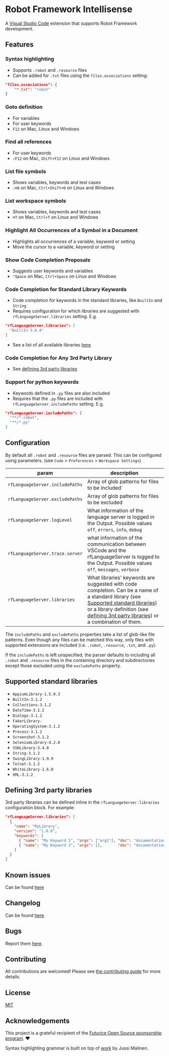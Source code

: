 # Robot Framework Intellisense

A [Visual Studio Code](https://code.visualstudio.com/) extension that supports Robot Framework development.

## Features

### Syntax highlighting
* Supports `.robot` and `.resource` files
* Can be added for `.txt` files using the `files.associations` setting:
```json
"files.associations": {
    "*.txt": "robot"
}
```

### Goto definition
* For variables
* For user keywords
* `F12` on Mac, Linux and Windows

### Find all references
* For user keywords
* `⇧F12` on Mac, `Shift+F12` on Linux and Windows

### List file symbols
* Shows variables, keywords and test cases
* `⇧⌘O` on Mac, `Ctrl+Shift+O` on Linux and Windows

### List workspace symbols
* Shows variables, keywords and test cases
* `⌘T` on Mac, `Ctrl+T` on Linux and Windows

### Highlight All Occurrences of a Symbol in a Document
* Highlights all occurrences of a variable, keyword or setting
* Move the cursor to a variable, keyword or setting

### Show Code Completion Proposals
* Suggests user keywords and variables
* `⌃Space` on Mac, `Ctrl+Space` on Linux and Windows

### Code Completion for Standard Library Keywords
* Code completion for keywords in the standard libraries, like `BuiltIn` and `String`
* Requires configuration for which libraries are suggested with `rfLanguageServer.libraries` setting. E.g.
```json
"rfLanguageServer.libraries": [
  "BuiltIn-3.0.4"
]
```
* See a list of all available libraries [here](#supported-standard-libraries)

### Code Completion for Any 3rd Party Library
* See [defining 3rd party libraries](#defining-3rd-party-libraries)

### Support for python keywords
* Keywords defined in `.py` files are also included
* Requires that the `.py` files are included with `rfLanguageServer.includePaths` setting. E.g.
```json
"rfLanguageServer.includePaths": [
  "**/*.robot",
  "**/*.py"
]
```

## Configuration

By default all `.robot` and `.resource` files are parsed. This can be configured using parameters. (see `Code` > `Preferences` > `Workspace Settings`).

|param                            | description              |
|---------------------------------|--------------------------|
| `rfLanguageServer.includePaths` | Array of glob patterns for files to be included`|
| `rfLanguageServer.excludePaths` | Array of glob patterns for files to be excluded|
| `rfLanguageServer.logLevel` | What information of the language server is logged in the Output. Possible values `off`, `errors`, `info`, `debug`|
| `rfLanguageServer.trace.server` | what information of the communication between VSCode and the rfLanguageServer is logged to the Output. Possible values `off`, `messages`, `verbose`|
| `rfLanguageServer.libraries` | What libraries' keywords are suggested with code completion. Can be a name of a standard library (see [Supported standard libraries](#supported-standard-libraries)) or a library definition (see [defining 3rd party libraries](#defining-3rd-party-libraries)) or a combination of them. |

The `includePaths` and `excludePaths` properties take a list of glob-like file patterns. Even though any files can be matched this way, only files with supported extensions are included (i.e. `.robot`, `.resource`, `.txt`, and `.py`).

If the `includePaths` is left unspecified, the parser defaults to including all `.robot` and `.resource` files in the containing directory and subdirectories except those excluded using the `excludePaths` property.

## Supported standard libraries

* `AppiumLibrary-1.5.0.3`
* `BuiltIn-3.1.2`
* `Collections-3.1.2`
* `DateTime-3.1.2`
* `Dialogs-3.1.2`
* `FakerLibrary-`
* `OperatingSystem-3.1.2`
* `Process-3.1.2`
* `Screenshot-3.1.2`
* `SeleniumLibrary-4.2.0`
* `SSHLibrary-3.4.0`
* `String-3.1.2`
* `SwingLibrary-1.9.9`
* `Telnet-3.1.2`
* `WhiteLibrary-1.6.0`
* `XML-3.1.2`

## Defining 3rd party libraries

3rd party libraries can be defined inline in the `rfLanguageServer.libraries` configuration block. For example:

```json
"rfLanguageServer.libraries": [
  {
    "name": "MyLibrary",
    "version": "1.0.0",
    "keywords": [
      { "name": "My Keyword 1", "args": ["arg1"], "doc": "documentation" },
      { "name": "My Keyword 2", "args": [],       "doc": "documentation" }
    ]
  }
]
```

## Known issues

Can be found [here](https://github.com/tomi/vscode-rf-language-server/blob/master/client/KNOWNISSUES.md)

## Changelog

Can be found [here](https://github.com/tomi/vscode-rf-language-server/blob/master/client/CHANGELOG.md).

## Bugs

Report them [here](https://github.com/tomi/vscode-rf-language-server/issues).

## Contributing

All contributions are welcomed! Please see [the contributing guide](https://github.com/tomi/vscode-rf-language-server/blob/master/CONTRIBUTING.md) for more details.

## License

[MIT](https://github.com/tomi/vscode-rf-language-server/blob/master/LICENSE)


## Acknowledgements

This project is a grateful recipient of the [Futurice Open Source sponsorship program](https://spiceprogram.org). ♥

Syntax highlighting grammar is built on top of [work](https://bitbucket.org/jussimalinen/robot.tmbundle/wiki/Home) by Jussi Malinen.
